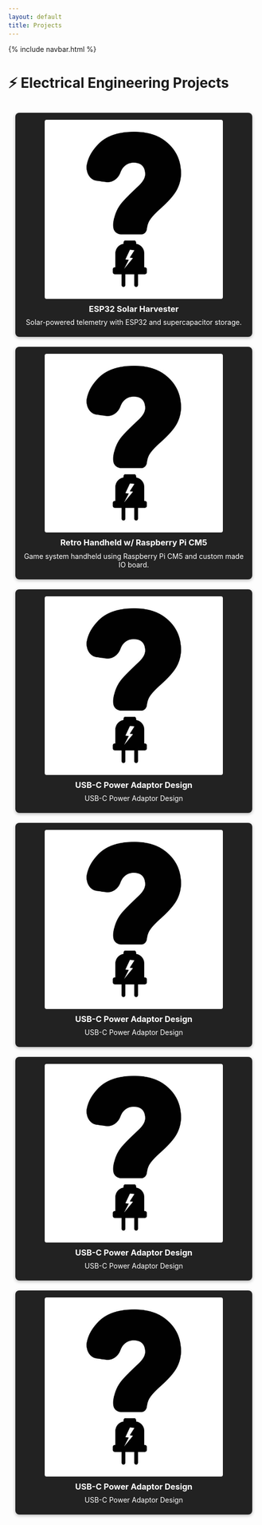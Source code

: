 ```yaml
---
layout: default
title: Projects
---
```


{% include navbar.html %}

<style>

body > .container {
  max-width: 1200px !important;
  width: 95% !important;
}
  
.project-grid {
  display: grid;
  grid-template-columns: repeat(auto-fit, minmax(250px, 1fr));
  gap: 20px;
  padding: 1em;
}

.project-card {
  background-color: #222;
  padding: 1em;
  border-radius: 8px;
  color: white;
  text-align: center;
  text-decoration: none;
  box-shadow: 0 2px 6px rgba(0,0,0,0.3);
  transition: transform 0.2s, box-shadow 0.2s;
  display: block;
}

.project-card:hover {
  transform: scale(1.03);
  box-shadow: 0 4px 12px rgba(0,0,0,0.5);
}

.project-card img {
  width: 100%;
  height: auto;
  border-radius: 4px;
  margin-bottom: 10px;
}

.project-card h3,
.project-card p {
  color: white;
  margin: 0.5em 0;
}

.project-card * {
  color: white;
}

  
.project-card img {
  display: block;
  margin: 0 auto 10px auto;  /* centers the image horizontally */
  max-width: 80%;            /* optional: shrink slightly inside the card */
  height: auto;
  border-radius: 4px;
}

</style>

# ⚡ Electrical Engineering Projects

<div class="project-grid">

  <a href="/projects/Solar_Power_Conditioning.html" class="project-card">
    <img src="/images/EE_Question.jpg" alt="ESP32 Solar Harvester">
    <h3>ESP32 Solar Harvester</h3>
    <p>Solar-powered telemetry with ESP32 and supercapacitor storage.</p>
  </a>

  <a href="/projects/Retro_Handheld_RP_CM5.html" class="project-card">
    <img src="/images/EE_Question.jpg" alt="Retro Handheld Design">
    <h3>Retro Handheld w/ Raspberry Pi CM5 </h3>
    <p>Game system handheld using Raspberry Pi CM5 and custom made IO board.</p>
  </a>

  <a href="/projects/USB_C_Wall_Adaptor_Charger.html" class="project-card">
    <img src="/images/EE_Question.jpg" alt="USB C Power Brick">
    <h3>USB-C Power Adaptor Design </h3>
    <p>USB-C Power Adaptor Design </p>
  </a>

  <a href="/projects/USB_C_Wall_Adaptor_Charger.html" class="project-card">
    <img src="/images/EE_Question.jpg" alt="USB C Power Brick">
    <h3>USB-C Power Adaptor Design </h3>
    <p>USB-C Power Adaptor Design </p>
  </a>

  <a href="/projects/USB_C_Wall_Adaptor_Charger.html" class="project-card">
    <img src="/images/EE_Question.jpg" alt="USB C Power Brick">
    <h3>USB-C Power Adaptor Design </h3>
    <p>USB-C Power Adaptor Design </p>
  </a>

  <a href="/projects/USB_C_Wall_Adaptor_Charger.html" class="project-card">
    <img src="/images/EE_Question.jpg" alt="USB C Power Brick">
    <h3>USB-C Power Adaptor Design </h3>
    <p>USB-C Power Adaptor Design </p>
  </a>

</div>
